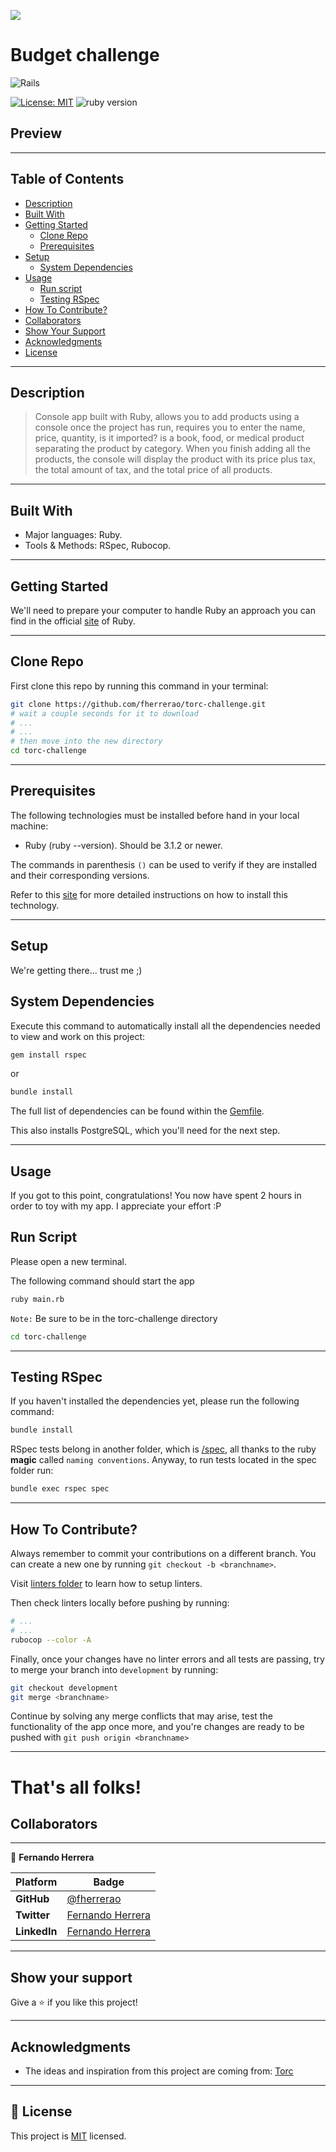 
![](https://img.shields.io/static/v1?label=BY&message=fherrerao&color=purple)

# Budget challenge
![Rails](https://img.shields.io/badge/ruby-%23CC0000.svg?style=for-the-badge&logo=ruby&logoColor=white)

[![License: MIT](https://img.shields.io/badge/License-MIT-blue.svg)](./MIT.md)
![ruby version](https://img.shields.io/badge/Ruby-3.1.2-orange)

## Preview


<hr>

## Table of Contents

- [Description](#description)
- [Built With](#built-with)
- [Getting Started](#getting-started)
  - [Clone Repo](#clone-repo)
  - [Prerequisites](#prerequisites)  
- [Setup](#setup)
  - [System Dependencies](#system-dependencies)  
- [Usage](#usage)
  - [Run script](#run-script)
  - [Testing RSpec](#testing-rspec)
- [How To Contribute?](#how-to-contribute)
- [Collaborators](#collaborators)
- [Show Your Support](#how-your-support)
- [Acknowledgments](#acknowledgments)
- [License](#license)
<hr>

## Description
> Console app built with Ruby, allows you to add products using a console once the project has run, requires you to enter the name, price, quantity, is it imported? is a book, food, or medical product separating the product by category. When you finish adding all the products, the console will display the product with its price plus tax, the total amount of tax, and the total price of all products.
<hr>

## Built With

- Major languages: Ruby.
- Tools & Methods: RSpec, Rubocop.
<hr>

## Getting Started

We'll need to prepare your computer to handle Ruby an approach you can find in the official [site](https://www.ruby-lang.org/en/documentation/installation/) of Ruby.

<hr>

## Clone Repo

First clone this repo by running this command in your terminal:
~~~ bash
git clone https://github.com/fherrerao/torc-challenge.git
# wait a couple seconds for it to download
# ...
# ...
# then move into the new directory
cd torc-challenge
~~~

<hr>

## Prerequisites

The following technologies must be installed before hand in your local machine:

 - Ruby (ruby --version). Should be 3.1.2 or newer. 

The commands in parenthesis `()` can be used to verify if they are installed and their corresponding versions.

Refer to this [site](https://www.ruby-lang.org/en/documentation/installation/) for more detailed instructions on how to install this technology.

<hr>

## Setup

We're getting there... trust me ;)

## System Dependencies

Execute this command to automatically install all the dependencies needed to view and work on this project:

~~~ bash
gem install rspec
~~~
or
~~~ bash
bundle install
~~~

The full list of dependencies can be found within the [Gemfile](Gemfile).

This also installs PostgreSQL, which you'll need for the next step.
<hr>

## Usage
If you got to this point, congratulations! You now have spent 2 hours in order to toy with my app. I appreciate your effort :P

## Run Script
Please open a new terminal.

The following command should start the app


~~~ bash
ruby main.rb
~~~

`Note:` Be sure to be in the torc-challenge directory
~~~ bash
cd torc-challenge
~~~
<hr>

## Testing RSpec
If you haven't installed the dependencies yet, please run the following command:

~~~ bash
bundle install
~~~

RSpec tests belong in another folder, which is [/spec](/spec/), all thanks to the ruby **magic** called `naming conventions`.
Anyway, to run tests located in the spec folder run:
~~~ bash
bundle exec rspec spec
~~~
<hr>

## How To Contribute?

Always remember to commit your contributions on a different branch. You can create a new one by running `git checkout -b <branchname>`.

Visit [linters folder](.github/workflows/linters.yml) to learn how to setup linters.

Then check linters locally before pushing by running:
~~~ bash
# ...
# ...
rubocop --color -A
~~~

Finally, once your changes have no linter errors and all tests are passing, try to merge your branch into  `development` by running:
~~~ bash
git checkout development
git merge <branchname>
~~~
Continue by solving any merge conflicts that may arise, test the functionality of the app once more, and you're changes are ready to be pushed with `git push origin <branchname>`
<hr>

# That's all folks!

## Collaborators

<hr>

👤 **Fernando Herrera**

Platform | Badge |
 --- | --- |
 **GitHub**  | [@fherrerao](https://github.com/fherrerao)
 **Twitter** | [Fernando Herrera](https://www.linkedin.com/in/fherrerao/)
 **LinkedIn** | [Fernando Herrera](https://twitter.com/fherrera0206)

<hr>
 
## Show your support

Give a ⭐️ if you like this project!
<hr>

## Acknowledgments

- The ideas and inspiration from this project are coming from:  [Torc](https://platform.opentorc.com/#/dashboard)


<hr>

## 📝 License

This project is [MIT](./LICENSE) licensed.
